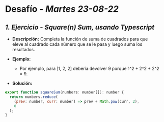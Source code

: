 # Desafío - *Martes 23-08-22*

## *1. Ejercicio - Square(n) Sum, usando Typescript*

- **Descripción:** Completa la función de suma de cuadrados para que eleve al cuadrado cada número que se le pasa y luego suma los resultados.

- **Ejemplo:**
  - Por ejemplo, para [1, 2, 2] debería devolver 9 porque 1^2 + 2^2 + 2^2 = 9.

- **Solución:**
```javascript
export function squareSum(numbers: number[]): number {
  return numbers.reduce(
    (prev: number, curr: number) => prev + Math.pow(curr, 2),
    0
  );
}
```

